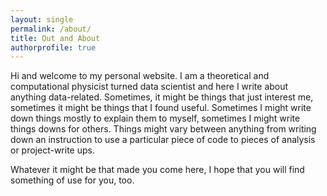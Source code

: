 ```yaml
---
layout: single
permalink: /about/
title: Out and About
authorprofile: true
---
```


Hi and welcome to my personal website. I am a theoretical and computational physicist turned data scientist and here I
write about anything data-related. Sometimes, it might be things that just interest me, sometimes it might be things that I found useful. Sometimes I might write down things mostly to explain them to myself, sometimes I might write things downs for others. Things might vary between anything from writing down an instruction to use a particular piece of code to pieces of analysis or project-write ups. 

Whatever it might be that made you come here, I hope that you will find something of use for you, too. 
